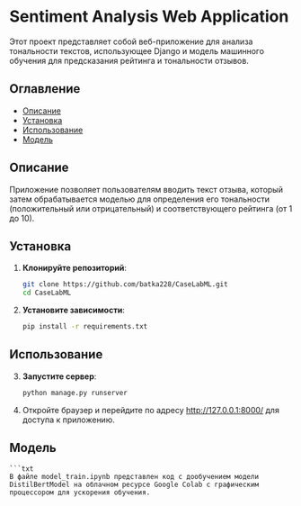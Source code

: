 # Sentiment Analysis Web Application

Этот проект представляет собой веб-приложение для анализа тональности текстов, использующее Django и модель машинного обучения для предсказания рейтинга и тональности отзывов.

## Оглавление

- [Описание](#описание)
- [Установка](#установка)
- [Использование](#использование)
- [Модель](#модель)

## Описание

Приложение позволяет пользователям вводить текст отзыва, который затем обрабатывается моделью для определения его тональности (положительный или отрицательный) и соответствующего рейтинга (от 1 до 10).

## Установка

1. **Клонируйте репозиторий**:

    ```bash
    git clone https://github.com/batka228/CaseLabML.git
    cd CaseLabML

2. **Установите зависимости**:
    
    ```bash
    pip install -r requirements.txt

## Использование

3. **Запустите сервер**:
    
    ```bash
    python manage.py runserver

4. Откройте браузер и перейдите по адресу http://127.0.0.1:8000/ для доступа к приложению.

## Модель

    ```txt
    В файле model_train.ipynb представлен код с дообучением модели DistilBertModel на облачном ресурсе Google Colab с графическим процессором для ускорения обучения.

